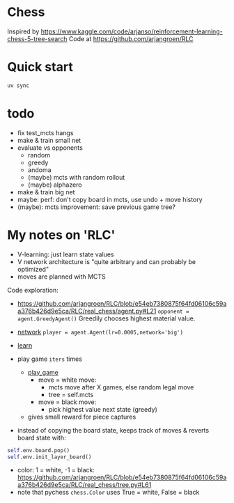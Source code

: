 # Chess

Inspired by https://www.kaggle.com/code/arjanso/reinforcement-learning-chess-5-tree-search
Code at https://github.com/arjangroen/RLC

# Quick start
```sh
uv sync
```

# todo
- fix test_mcts hangs
- make & train small net
- evaluate vs opponents
    - random
    - greedy
    - andoma
    - (maybe) mcts with random rollout
    - (maybe) alphazero
- make & train big net
- maybe: perf: don't copy board in mcts, use undo + move history
- (maybe): mcts improvement: save previous game tree?


# My notes on 'RLC'
- V-learning: just learn state values
- V network architecture is "quite arbitrary and can probably be optimized"
- moves are planned with MCTS

Code exploration:

- https://github.com/arjangroen/RLC/blob/e54eb7380875f64fd06106c59aa376b426d9e5ca/RLC/real_chess/agent.py#L21
`opponent = agent.GreedyAgent()` Greedily chooses highest material value.

- [network](https://github.com/arjangroen/RLC/blob/e54eb7380875f64fd06106c59aa376b426d9e5ca/RLC/real_chess/agent.py#L43)
`player = agent.Agent(lr=0.0005,network='big')`

- [learn](https://github.com/arjangroen/RLC/blob/e54eb7380875f64fd06106c59aa376b426d9e5ca/RLC/real_chess/learn.py#L18)
- play game `iters` times
    - [play_game](https://github.com/arjangroen/RLC/blob/e54eb7380875f64fd06106c59aa376b426d9e5ca/RLC/real_chess/learn.py#L73)
        - move = white move:
            - mcts move after X games, else random legal move
            - tree = self.mcts
        - move = black move:
            - pick highest value next state (greedy)
    - gives small reward for piece captures

- instead of copying the board state, keeps track of moves & reverts board state
  with:
```py
self.env.board.pop()
self.env.init_layer_board()
```

- color: 1 = white, -1 = black: https://github.com/arjangroen/RLC/blob/e54eb7380875f64fd06106c59aa376b426d9e5ca/RLC/real_chess/tree.py#L61
- note that pychess `chess.Color` uses True = white, False = black
